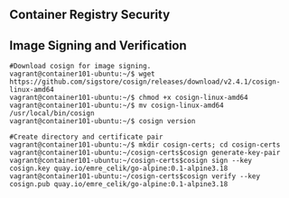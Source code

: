Container Registry Security
----------------


Image Signing and Verification
---------------
    #Download cosign for image signing.
    vagrant@container101-ubuntu:~/$ wget https://github.com/sigstore/cosign/releases/download/v2.4.1/cosign-linux-amd64
    vagrant@container101-ubuntu:~/$ chmod +x cosign-linux-amd64
    vagrant@container101-ubuntu:~/$ mv cosign-linux-amd64 /usr/local/bin/cosign
    vagrant@container101-ubuntu:~/$ cosign version
    
    #Create directory and certificate pair
    vagrant@container101-ubuntu:~/$ mkdir cosign-certs; cd cosign-certs
    vagrant@container101-ubuntu:~/cosign-certs$cosign generate-key-pair
    vagrant@container101-ubuntu:~/cosign-certs$cosign sign --key cosign.key quay.io/emre_celik/go-alpine:0.1-alpine3.18
    vagrant@container101-ubuntu:~/cosign-certs$cosign verify --key cosign.pub quay.io/emre_celik/go-alpine:0.1-alpine3.18
